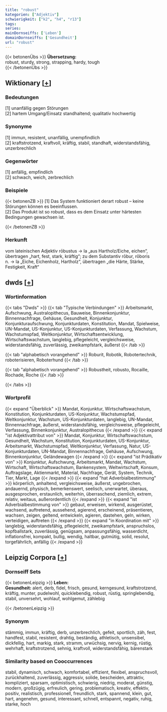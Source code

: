 ```yaml
---
title: "robust"
kategorien: ["Adjektiv"]
schwierigkeit: ["k2", "h4", "r13"]
tags:
series:
mainDornseiffs: ['Leben']
domainDornseiffs: ['Gesundheit']
url: "robust"
---
```


{{< betonenÜbs >}}
**Übersetzung:**  
robust, sturdy, strong, strapping, hardy, tough  
{{< /betonenÜbs >}}

## Wiktionary [[+](https://de.wiktionary.org/wiki/robust)]

### Bedeutungen
[1] unanfällig gegen Störungen  
[2] hartem Umgang/Einsatz standhaltend; qualitativ hochwertig  

### Synonyme
[1] immun, resistent, unanfällig, unempfindlich  
[2] kraftstrotzend, kraftvoll, kräftig, stabil, standhaft, widerstandsfähig, unzerbrechlich  

### Gegenwörter
[1] anfällig, empfindlich  
[2] schwach, weich, zerbrechlich  

### Beispiele
{{< betonenZB >}}
[1] Das System funktioniert derart robust – keine Störungen können es beeinflussen.  
[2] Das Produkt ist so robust, dass es dem Einsatz unter härtesten Bedingungen gewachsen ist.  

{{< /betonenZB >}}
### Herkunft
vom lateinischen Adjektiv rōbustus → la „aus Hartholz/Eiche, eichen“, übertragen „hart, fest, stark, kräftig“; zu dem Substantiv rōbur, rōboris n. → la „Eiche, Eichenholz, Hartholz“, übertragen „die Härte, Stärke, Festigkeit, Kraft“  



## dwds [[+](https://www.dwds.de/wb/robust)]

### Wortinformation
{{< tabs "Dwds" >}}
{{< tab "Typische Verbindungen" >}}
Arbeitsmarkt, Aufschwung, Australopithecus, Bauweise, Binnenkonjunktur, Binnennachfrage, Gehäuse, Gesundheit, Konjunktur, Konjunkturaufschwung, Konjunkturdaten, Konstitution, Mandat, Spielweise, UN-Mandat, US-Konjunktur, US-Konjunkturdaten, Verfassung, Wachstum, Wachstumspfad, Weltkonjunktur, Wirtschaftsentwicklung, Wirtschaftswachstum, langlebig, pflegeleicht, vergleichsweise, widerstandsfähig, zuverlässig, zweikampfstark, äußerst
{{< /tab >}}

{{< tab "alphabetisch vorangehend" >}}
Roburit, Robotik, Robotertechnik, roboterisieren, Roboterhund
{{< /tab >}}

{{< tab "alphabetisch vorangehend" >}}
Robustheit, robusto, Rocaille, Rochade, Roche
{{< /tab >}}

{{< /tabs >}}

### Wortprofil
{{< expand "Überblick" >}} Mandat, Konjunktur, Wirtschaftswachstum, Konstitution, Konjunkturdaten, US-Konjunktur, Wachstumspfad, Weltkonjunktur, Wachstum, US-Konjunkturdaten, langlebig, UN-Mandat, Binnennachfrage, äußerst, widerstandsfähig, vergleichsweise, pflegeleicht, Verfassung, Binnenkonjunktur, Australopithecus {{< /expand >}}
{{< expand "ist Adjektivattribut von" >}} Mandat, Konjunktur, Wirtschaftswachstum, Gesundheit, Wachstum, Konstitution, Konjunkturdaten, US-Konjunktur, Arbeitsmarkt, Wachstumspfad, Weltkonjunktur, Verfassung, Natur, US-Konjunkturdaten, UN-Mandat, Binnennachfrage, Gehäuse, Aufschwung, Binnenkonjunktur, Geländewagen {{< /expand >}}
{{< expand "ist Prädikativ von" >}} Konjunktur, Aufschwung, Arbeitsmarkt, Mandat, Wachstum, Wirtschaft, Wirtschaftswachstum, Bankensystem, Weltwirtschaft, Konsum, Auftragslage, Aktienmarkt, Material, Nachfrage, Gerät, System, Technik, Tier, Markt, Lage {{< /expand >}}
{{< expand "hat Adverbialbestimmung" >}} körperlich, anhaltend, vergleichsweise, äußerst, ungebrochen, andauernd, physisch, bemerkenswert, seelisch, unerwartet, überaus, ausgesprochen, erstaunlich, weiterhin, überraschend, ziemlich, extrem, relativ, weitaus, außerordentlich {{< /expand >}}
{{< expand "ist Adverbialbestimmung von" >}} gebaut, erweisen, wirkend, ausgerüstet, wachsend, auftretend, aussehend, agierend, erscheinend, präsentieren, wachsen, zeigen, geltend, entwickeln, agieren, dastehen, geln, wirken, verteidigen, auftreten {{< /expand >}}
{{< expand "in Koordination mit" >}} langlebig, widerstandsfähig, pflegeleicht, zweikampfstark, anspruchslos, kopfballstark, zuverlässig, genügsam, anpassungsfähig, wasserdicht, inflationsfrei, kompakt, bullig, wendig, haltbar, gutmütig, solid, resolut, torgefährlich, anfällig {{< /expand >}}

## Leipzig Corpora [[+](https://corpora.uni-leipzig.de/en/res?word=robust&corpusId=deu_newscrawl-public_2018)]

### Dornseiff Sets
{{< betonenLeipzig >}}
**Leben:**  
**Gesundheit:** alert, derb, fidel, frisch, gesund, kerngesund, kraftstrotzend, kräftig, munter, pudelwohl, quicklebendig, robust, rüstig, springlebendig, stabil, unversehrt, wohlauf, wohlgemut, zählebig  

{{< /betonenLeipzig >}}

### Synonym
stämmig, immun, kräftig, derb, unzerbrechlich, gefeit, sportlich, zäh, fest, handfest, stabil, resistent, drahtig, beständig, athletisch, unsensibel, dickfellig, hart, markig, stark, stramm, urwüchsig, nervig, kernig, rüstig, wehrhaft, kraftstrotzend, sehnig, kraftvoll, widerstandsfähig, bärenstark


### Similarity based on Cooccurrences
stabil, dynamisch, schwach, komfortabel, effizient, flexibel, anspruchsvoll, zurückhaltend, zuverlässig, aggressiv, solide, bescheiden, attraktiv, kompliziert, sparsam, optimistisch, schwierig, niedrig, moderat, günstig, modern, großzügig, erfreulich, gering, problematisch, kreativ, effektiv, positiv, realistisch, professionell, freundlich, stark, spannend, klein, gut, hart, angenehm, gesund, interessant, schnell, entspannt, negativ, ruhig, starke, hoch

